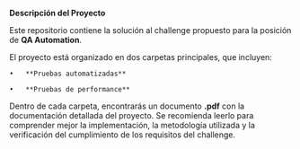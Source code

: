 **Descripción del Proyecto**

Este repositorio contiene la solución al challenge propuesto para la posición de **QA Automation**.

El proyecto está organizado en dos carpetas principales, que incluyen:

	•	**Pruebas automatizadas**

	•	**Pruebas de performance**

Dentro de cada carpeta, encontrarás un documento **.pdf** con la documentación detallada del proyecto. Se recomienda leerlo para comprender mejor la implementación, la metodología utilizada y la verificación del cumplimiento de los requisitos del challenge.
